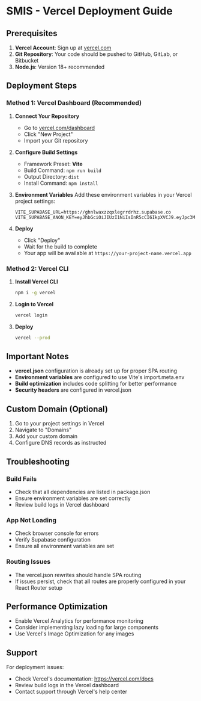 # SMIS - Vercel Deployment Guide

## Prerequisites

1. **Vercel Account**: Sign up at [vercel.com](https://vercel.com)
2. **Git Repository**: Your code should be pushed to GitHub, GitLab, or Bitbucket
3. **Node.js**: Version 18+ recommended

## Deployment Steps

### Method 1: Vercel Dashboard (Recommended)

1. **Connect Your Repository**
   - Go to [vercel.com/dashboard](https://vercel.com/dashboard)
   - Click "New Project"
   - Import your Git repository

2. **Configure Build Settings**
   - Framework Preset: **Vite**
   - Build Command: `npm run build`
   - Output Directory: `dist`
   - Install Command: `npm install`

3. **Environment Variables**
   Add these environment variables in your Vercel project settings:
   ```
   VITE_SUPABASE_URL=https://ghnlwaxzzqxlegrrdrhz.supabase.co
   VITE_SUPABASE_ANON_KEY=eyJhbGciOiJIUzI1NiIsInR5cCI6IkpXVCJ9.eyJpc3MiOiJzdXBhYmFzZSIsInJlZiI6Imdobmx3YXh6enF4bGVncnJkcmh6Iiwicm9sZSI6ImFub24iLCJpYXQiOjE3NDk3OTY0NzksImV4cCI6MjA2NTM3MjQ3OX0.uHhVjC7m38uoDqicEkYgnkeNwG_nSYzjRbO9fJ8GVHk
   ```

4. **Deploy**
   - Click "Deploy"
   - Wait for the build to complete
   - Your app will be available at `https://your-project-name.vercel.app`

### Method 2: Vercel CLI

1. **Install Vercel CLI**
   ```bash
   npm i -g vercel
   ```

2. **Login to Vercel**
   ```bash
   vercel login
   ```

3. **Deploy**
   ```bash
   vercel --prod
   ```

## Important Notes

- **vercel.json** configuration is already set up for proper SPA routing
- **Environment variables** are configured to use Vite's import.meta.env
- **Build optimization** includes code splitting for better performance
- **Security headers** are configured in vercel.json

## Custom Domain (Optional)

1. Go to your project settings in Vercel
2. Navigate to "Domains"
3. Add your custom domain
4. Configure DNS records as instructed

## Troubleshooting

### Build Fails
- Check that all dependencies are listed in package.json
- Ensure environment variables are set correctly
- Review build logs in Vercel dashboard

### App Not Loading
- Check browser console for errors
- Verify Supabase configuration
- Ensure all environment variables are set

### Routing Issues
- The vercel.json rewrites should handle SPA routing
- If issues persist, check that all routes are properly configured in your React Router setup

## Performance Optimization

- Enable Vercel Analytics for performance monitoring
- Consider implementing lazy loading for large components
- Use Vercel's Image Optimization for any images

## Support

For deployment issues:
- Check Vercel's documentation: https://vercel.com/docs
- Review build logs in the Vercel dashboard
- Contact support through Vercel's help center 